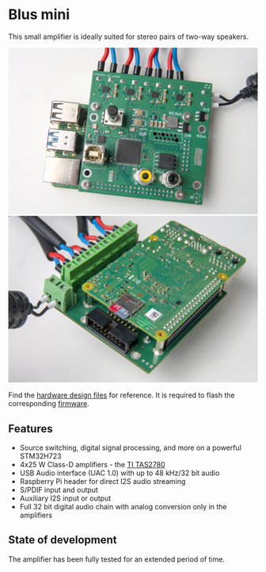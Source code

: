 # Blus mini

This small amplifier is ideally suited for stereo pairs of two-way speakers.

![front](./img/2024-11-22_Blus_0005.jpg)
![back](./img/2024-11-22_Blus_0010.jpg)

Find the [hardware design files](./kicad/) for reference.
It is required to flash the corresponding [firmware]((https://github.com/blus-audio/firmware-rs)).

## Features

- Source switching, digital signal processing, and more on a powerful STM32H723
- 4x25 W Class-D amplifiers - the [TI TAS2780](https://www.ti.com/product/TAS2780)
- USB Audio interface (UAC 1.0) with up to 48 kHz/32 bit audio
- Raspberry Pi header for direct I2S audio streaming
- S/PDIF input and output
- Auxiliary I2S input or output
- Full 32 bit digital audio chain with analog conversion only in the amplifiers

## State of development

The amplifier has been fully tested for an extended period of time.
